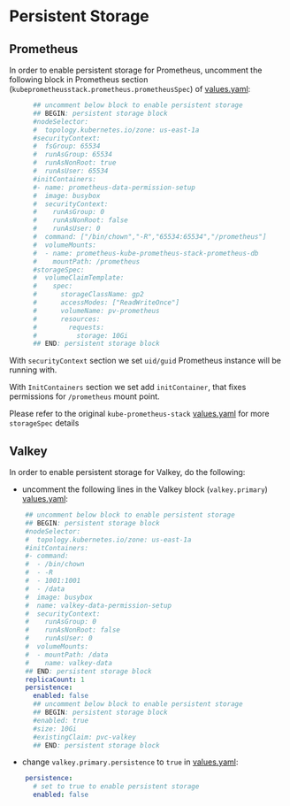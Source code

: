 # Persistent Storage

## Prometheus

In order to enable persistent storage for Prometheus, uncomment the following block in 
Prometheus section (`kubeprometheusstack.prometheus.prometheusSpec`) of [values.yaml](./values.yaml):

```yaml
      ## uncomment below block to enable persistent storage
      ## BEGIN: persistent storage block
      #nodeSelector:
      #  topology.kubernetes.io/zone: us-east-1a
      #securityContext:
      #  fsGroup: 65534
      #  runAsGroup: 65534
      #  runAsNonRoot: true
      #  runAsUser: 65534
      #initContainers:
      #- name: prometheus-data-permission-setup
      #  image: busybox
      #  securityContext:
      #    runAsGroup: 0
      #    runAsNonRoot: false
      #    runAsUser: 0
      #  command: ["/bin/chown","-R","65534:65534","/prometheus"]
      #  volumeMounts:
      #  - name: prometheus-kube-prometheus-stack-prometheus-db
      #    mountPath: /prometheus
      #storageSpec:
      #  volumeClaimTemplate:
      #    spec:
      #      storageClassName: gp2
      #      accessModes: ["ReadWriteOnce"]
      #      volumeName: pv-prometheus
      #      resources:
      #        requests:
      #          storage: 10Gi
      ## END: persistent storage block  
```
With `securityContext` section we set `uid/guid` Prometheus instance will be running with.

With `InitContainers` section we set add `initContainer`, that fixes permissions for `/prometheus` mount point.

Please refer to the  original `kube-prometheus-stack` [values.yaml](https://github.com/prometheus-community/helm-charts/blob/65b61ef0c2ac8eca52d9b69aca3df8541f6ceb6f/charts/kube-prometheus-stack/values.yaml#L4134)
for more `storageSpec` details

## Valkey

In order to enable persistent storage for Valkey, do the following:
- uncomment the following lines in the Valkey block (`valkey.primary`) [values.yaml](./values.yaml):
```yaml
    ## uncomment below block to enable persistent storage
    ## BEGIN: persistent storage block
    #nodeSelector:
    #  topology.kubernetes.io/zone: us-east-1a
    #initContainers:
    #- command:
    #  - /bin/chown
    #  - -R
    #  - 1001:1001
    #  - /data
    #  image: busybox
    #  name: valkey-data-permission-setup
    #  securityContext:
    #    runAsGroup: 0
    #    runAsNonRoot: false
    #    runAsUser: 0
    #  volumeMounts:
    #  - mountPath: /data
    #    name: valkey-data
    ## END: persistent storage block    
    replicaCount: 1
    persistence:
      enabled: false
      ## uncomment below block to enable persistent storage
      ## BEGIN: persistent storage block
      #enabled: true
      #size: 10Gi
      #existingClaim: pvc-valkey
      ## END: persistent storage block    
```
- change `valkey.primary.persistence` to `true` in  [values.yaml](./values.yaml):
```yaml
    persistence:
      # set to true to enable persistent storage
      enabled: false
```

